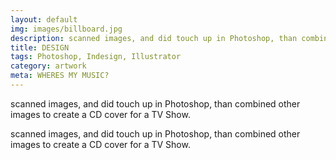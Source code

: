 ```yaml
---
layout: default
img: images/billboard.jpg
description: scanned images, and did touch up in Photoshop, than combined other images to create a CD cover for a TV Show.
title: DESIGN
tags: Photoshop, Indesign, Illustrator
category: artwork
meta: WHERES MY MUSIC?
---
```



scanned images, and did touch up in Photoshop, than combined other images to create a CD cover for a TV Show.

scanned images, and did touch up in Photoshop, than combined other images to create a CD cover for a TV Show.

